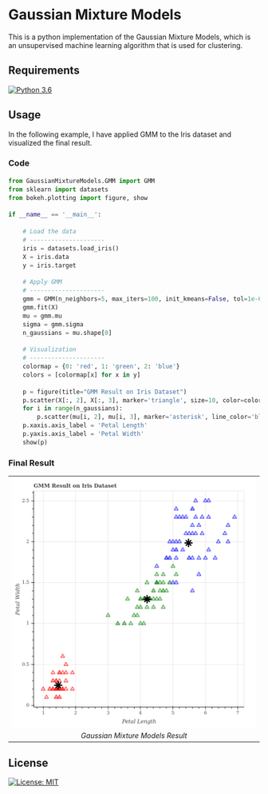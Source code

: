 # Gaussian Mixture Models

This is a python implementation of the Gaussian Mixture Models,
which is an unsupervised machine learning algorithm that is used for clustering.

## Requirements 
[![Python 3.6](https://img.shields.io/badge/python-3.6-blue.svg)](https://www.python.org/downloads/release/python-360/)

## Usage 
In the following example, I have applied GMM to the Iris dataset and visualized the final result.

### Code
``` python
from GaussianMixtureModels.GMM import GMM
from sklearn import datasets
from bokeh.plotting import figure, show

if __name__ == '__main__':

    # Load the data
    # ---------------------
    iris = datasets.load_iris()
    X = iris.data
    y = iris.target

    # Apply GMM
    # ---------------------
    gmm = GMM(n_neighbors=5, max_iters=100, init_kmeans=False, tol=1e-6)
    gmm.fit(X)
    mu = gmm.mu
    sigma = gmm.sigma
    n_gaussians = mu.shape[0]

    # Visualization
    # ---------------------
    colormap = {0: 'red', 1: 'green', 2: 'blue'}
    colors = [colormap[x] for x in y]

    p = figure(title="GMM Result on Iris Dataset")
    p.scatter(X[:, 2], X[:, 3], marker='triangle', size=10, color=colors, fill_alpha=0.2)
    for i in range(n_gaussians):
        p.scatter(mu[i, 2], mu[i, 3], marker='asterisk', line_color='black', size=20, line_width=3)
    p.xaxis.axis_label = 'Petal Length'
    p.yaxis.axis_label = 'Petal Width'
    show(p)
```

### Final Result

<center>
  <table>
    <tr>
      <td><img src="plots/GMM_Iris.png" with=500 height=500/></td>
    </tr>
    <tr>
      <td align="center"><em>Gaussian Mixture Models Result</em></td>
    </tr>
  </table>
</center>


## License
[![License: MIT](https://img.shields.io/badge/License-MIT-yellow.svg)](https://opensource.org/licenses/MIT)
